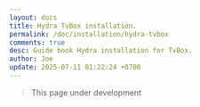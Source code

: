 ```yaml
---
layout: docs
title: Hydra TvBox installation. 
permalink: /doc/installation/hydra-tvbox
comments: true
desc: Guide book Hydra installation for TvBox.
author: Joe
update: 2025-07-11 01:22:24 +0700
---
```



> This page under development